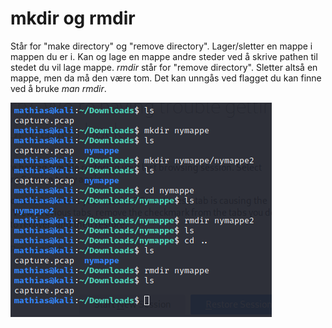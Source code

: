 # mkdir og rmdir
Står for "make directory" og "remove directory". Lager/sletter en mappe i mappen du er i. Kan og lage en mappe andre steder ved å skrive pathen til stedet du vil lage mappe. _rmdir_ står for "remove directory". Sletter altså en mappe, men da må den være tom. Det kan unngås ved flagget du kan finne ved å bruke _man rmdir_. 

![mkdir og rmdir](../../../bilder/mkdir_eksempel.PNG)